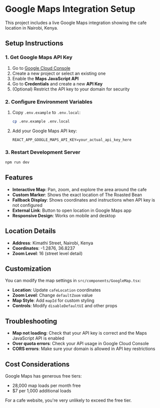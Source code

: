 # Google Maps Integration Setup

This project includes a live Google Maps integration showing the cafe location in Nairobi, Kenya.

## Setup Instructions

### 1. Get Google Maps API Key

1. Go to [Google Cloud Console](https://console.cloud.google.com/)
2. Create a new project or select an existing one
3. Enable the **Maps JavaScript API**
4. Go to **Credentials** and create a new **API Key**
5. (Optional) Restrict the API key to your domain for security

### 2. Configure Environment Variables

1. Copy `.env.example` to `.env.local`:

   ```bash
   cp .env.example .env.local
   ```

2. Add your Google Maps API key:
   ```
   REACT_APP_GOOGLE_MAPS_API_KEY=your_actual_api_key_here
   ```

### 3. Restart Development Server

```bash
npm run dev
```

## Features

- **Interactive Map**: Pan, zoom, and explore the area around the cafe
- **Custom Marker**: Shows the exact location of The Roasted Bean
- **Fallback Display**: Shows coordinates and instructions when API key is not configured
- **External Link**: Button to open location in Google Maps app
- **Responsive Design**: Works on mobile and desktop

## Location Details

- **Address**: Kimathi Street, Nairobi, Kenya
- **Coordinates**: -1.2876, 36.8237
- **Zoom Level**: 16 (street level detail)

## Customization

You can modify the map settings in `src/components/GoogleMap.tsx`:

- **Location**: Update `cafeLocation` coordinates
- **Zoom Level**: Change `defaultZoom` value
- **Map Style**: Add `mapId` for custom styling
- **Controls**: Modify `disableDefaultUI` and other props

## Troubleshooting

- **Map not loading**: Check that your API key is correct and the Maps JavaScript API is enabled
- **Over quota errors**: Check your API usage in Google Cloud Console
- **CORS errors**: Make sure your domain is allowed in API key restrictions

## Cost Considerations

Google Maps has generous free tiers:

- 28,000 map loads per month free
- $7 per 1,000 additional loads

For a cafe website, you're very unlikely to exceed the free tier.
